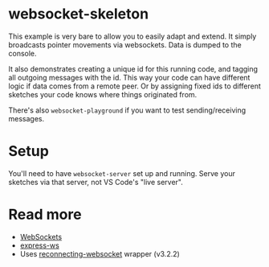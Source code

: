 # websocket-skeleton

This example is very bare to allow you to easily adapt and extend. It simply broadcasts pointer movements via websockets. Data is dumped to the console.

It also demonstrates creating a unique id for this running code, and tagging all outgoing messages with the id. This way your code can have different logic if data comes from a remote peer. Or by assigning fixed ids to different sketches your code knows where things originated from.

There's also `websocket-playground` if you want to test sending/receiving messages.

# Setup

You'll need to have `websocket-server` set up and running. Serve your sketches via that server, not VS Code's "live server".

# Read more

* [WebSockets](https://developer.mozilla.org/en-US/docs/Web/API/WebSockets_API/Writing_WebSocket_client_applications)
* [express-ws](https://www.npmjs.com/package/express-ws)
* Uses [reconnecting-websocket](https://github.com/pladaria/reconnecting-websocket) wrapper (v3.2.2)
